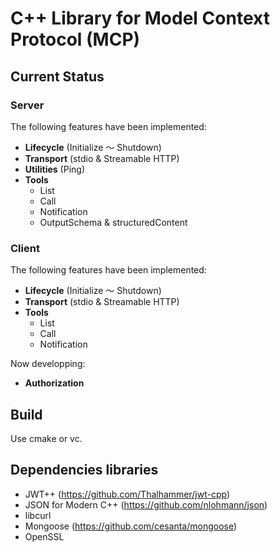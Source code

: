 # C++ Library for  Model Context Protocol (MCP)

## Current Status

### Server

The following features have been implemented:

- **Lifecycle** (Initialize ～ Shutdown)  
- **Transport** (stdio & Streamable HTTP)  
- **Utilities** (Ping)  
- **Tools**
  - List
  - Call
  - Notification  
  - OutputSchema & structuredContent  

### Client

The following features have been implemented:

- **Lifecycle** (Initialize ～ Shutdown)
- **Transport** (stdio & Streamable HTTP)  
- **Tools**
  - List
  - Call
  - Notification  

Now developping:

- **Authorization**
 
## Build

Use cmake or vc.

## Dependencies libraries

- JWT++ (https://github.com/Thalhammer/jwt-cpp)
- JSON for Modern C++ (https://github.com/nlohmann/json)
- libcurl
- Mongoose (https://github.com/cesanta/mongoose)
- OpenSSL
